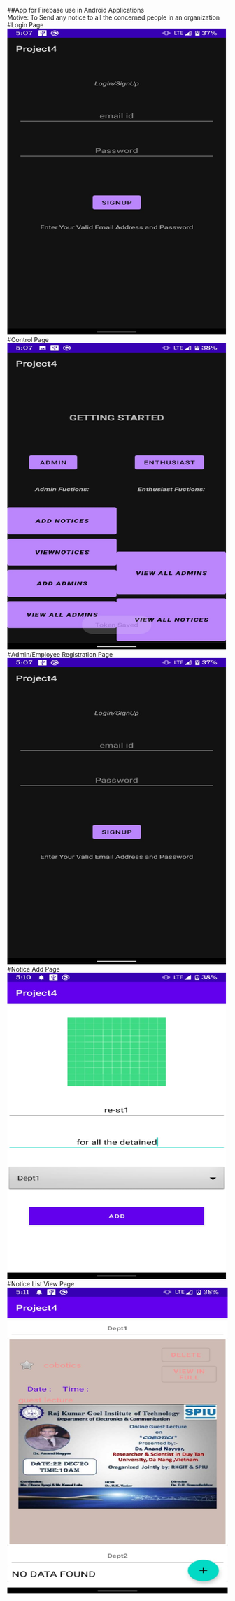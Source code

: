 ##App for Firebase use in Android Applications</br>
Motive: To Send any notice to all the concerned people in an organization</hr>
#Login Page
<img src="screenshot1.jpg" alt="Login Page" title="Login Page" width="500" height="700"/>
#Control Page
<img src="screenshot2.jpg" alt="Control Page" title="Control Page" width="500" height="700"/>
#Admin/Employee Registration Page
<img src="screenshot1.jpg" alt="Admin/Employee Registration Page" title="Admin/Employee Registration Page" width="500" height="700"/>
#Notice Add Page
<img src="screenshot5.jpg" alt="Notice Add Page" title="Notice Add Page" width="500" height="700"/>
#Notice List View Page
<img src="screenshot4.jpg" alt="Notice View List Page" title="Notice List View Page" width="700" height="700"/>
